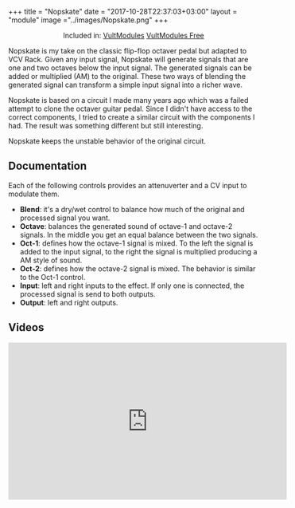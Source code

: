 +++
title = "Nopskate"
date = "2017-10-28T22:37:03+03:00"
layout = "module"
image ="../images/Nopskate.png"
+++

<center>Included in: <a href="/premium/" class="btn btn-primary" role="button">VultModules</a> <a href="/free/" class="btn btn-primary" role="button">VultModules Free</a> </center>


Nopskate is my take on the classic flip-flop octaver pedal but adapted to VCV Rack. Given any input signal, Nopskate will generate signals that are one and two octaves below the input signal. The generated signals can be added or multiplied (AM) to the original. These two ways of blending the generated signal can transform a simple input signal into a richer wave.

Nopskate is based on a circuit I made many years ago which was a failed attempt to clone the octaver guitar pedal. Since I didn't have access to the correct components, I tried to create a similar circuit with the components I had. The result was something different but still interesting.

Nopskate keeps the unstable behavior of the original circuit.

## Documentation

Each of the following controls provides an attenuverter and a CV input to modulate them.

- **Blend**: it's a dry/wet control to balance how much of the original and processed signal you want.
- **Octave**: balances the generated sound of octave-1 and octave-2 signals. In the middle you get an equal balance between the two signals.
- **Oct-1**: defines how the octave-1 signal is mixed. To the left the signal is added to the input signal, to the right the signal is multiplied producing a AM style of sound.
- **Oct-2**: defines how the octave-2 signal is mixed. The behavior is similar to the Oct-1 control.
- **Input**: left and right inputs to the effect. If only one is connected, the processed signal is send to both outputs.
- **Output**: left and right outputs.

## Videos

<iframe width="560" height="315" src="https://www.youtube.com/embed/blizni8LE0c" frameborder="0" allow="autoplay; encrypted-media" allowfullscreen></iframe>


